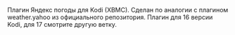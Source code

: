 Плагин Яндекс погоды для Kodi (XBMC). Сделан по аналогии с плагином weather.yahoo из официального репозитория.
Плагин для 16 версии Kodi, для 17 смотрите другую ветку.
